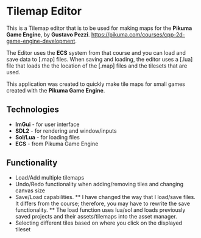 # Tilemap Editor 
This is a Tilemap editor that is to be used for making maps for the **Pikuma Game Engine**, by **Gustavo Pezzi**. 
https://pikuma.com/courses/cpp-2d-game-engine-development.

The Editor uses the **ECS** system from that course and you can load and save data to [.map] files.
When saving and loading, the editor uses a [.lua] file that loads the the location of the 
[.map] files and the tilesets that are used.

This application was created to quickly make tile maps for small games created with the **Pikuma Game Engine**.

## Technologies
*    **ImGui** - for user interface
*    **SDL2** - for rendering and window/inputs
*    **Sol/Lua** - for loading files
*    **ECS** - from Pikuma Game Engine 


## Functionality
*    Load/Add multiple tilemaps
*    Undo/Redo functionality when adding/removing tiles and changing canvas size
*    Save/Load capabilities.
    **  I have changed the way that I load/save files. It differs from the course; therefore, you may have to rewrite the save functionality.
    **  The load function uses lua/sol and loads previously saved projects and their assets/tilemaps into the asset manager.
*    Selecting different tiles based on where you click on the displayed tileset


